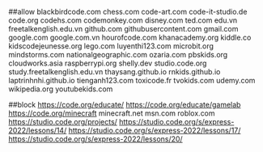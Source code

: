 ##allow
blackbirdcode.com
chess.com
code-art.com
code-it-studio.de
code.org
codehs.com
codemonkey.com
disney.com
ted.com
edu.vn
freetalkenglish.edu.vn
github.com
githubusercontent.com
gmail.com
google.com
google.com.vn
hourofcode.com
khanacademy.org
kiddle.co
kidscodejeunesse.org
lego.com
luyenthi123.com
microbit.org
mindstorms.com
nationalgeographic.com
ozaria.com
pbskids.org
cloudworks.asia
raspberrypi.org
shelly.dev
studio.code.org
study.freetalkenglish.edu.vn
thaysang.github.io
rnkids.github.io
laptrinhnhi.github.io
tienganh123.com
toxicode.fr
tvokids.com
udemy.com
wikipedia.org
youtubekids.com

##block
https://code.org/educate/
https://code.org/educate/gamelab
https://code.org/minecraft
minecraft.net
msn.com
roblox.com
https://studio.code.org/projects/
https://studio.code.org/s/express-2022/lessons/14/
https://studio.code.org/s/express-2022/lessons/17/
https://studio.code.org/s/express-2022/lessons/20/
